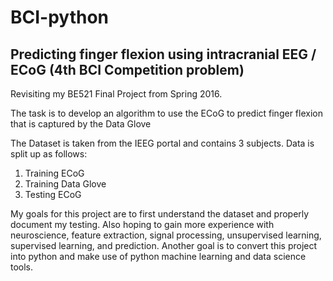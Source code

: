 # BCI-python

## Predicting finger flexion using intracranial EEG / ECoG (4th BCI Competition problem)

Revisiting my BE521 Final Project from Spring 2016. 

The task is to develop an algorithm to use the ECoG to predict finger flexion that is captured by the Data Glove

The Dataset is taken from the IEEG portal and contains 3 subjects. Data is split up as follows: 

1. Training ECoG
2. Training Data Glove
3. Testing ECoG

My goals for this project are to first understand the dataset and properly document my testing. Also hoping to gain more experience with neuroscience, feature extraction, signal processing, unsupervised learning, supervised learning, and prediction. Another goal is to convert this project into python and make use of python machine learning and data science tools. 
